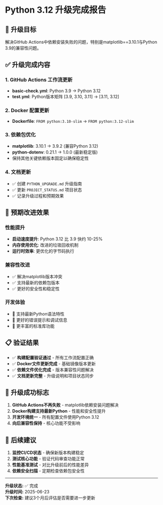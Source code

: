 # Python 3.12 升级完成报告

## 🎯 升级目标
解决GitHub Actions中依赖安装失败的问题，特别是matplotlib==3.10.1与Python 3.9的兼容性问题。

## ✅ 升级完成内容

### 1. GitHub Actions 工作流更新
- **basic-check.yml**: Python 3.9 → Python 3.12
- **test.yml**: Python版本矩阵 [3.9, 3.10, 3.11] → [3.11, 3.12]

### 2. Docker 配置更新
- **Dockerfile**: `FROM python:3.10-slim` → `FROM python:3.12-slim`

### 3. 依赖包优化
- **matplotlib**: 3.10.1 → 3.9.2 (兼容Python 3.12)
- **python-dotenv**: 0.21.1 → 1.0.0 (最新稳定版)
- 保持其他关键依赖版本固定以确保稳定性

### 4. 文档更新
- ✅ 创建 `PYTHON_UPGRADE.md` 升级指南
- ✅ 更新 `PROJECT_STATUS.md` 项目状态
- ✅ 记录升级过程和预期效果

## 🚀 预期改进效果

### 性能提升
- **启动速度提升**: Python 3.12 比 3.9 快约 10-25%
- **内存使用优化**: 改进的垃圾回收机制
- **运行时效率**: 更优化的字节码执行

### 兼容性改进
- ✅ 解决matplotlib版本冲突
- ✅ 支持最新的依赖包版本
- ✅ 更好的安全性和稳定性

### 开发体验
- 🔧 支持最新Python语法特性
- 🔧 更好的错误提示和调试信息
- 🔧 更丰富的标准库功能

## 📋 验证结果
- ✅ **构建配置验证通过** - 所有工作流配置正确
- ✅ **Docker文件更新完成** - 基础镜像版本更新
- ✅ **依赖文件优化完成** - 版本兼容性问题解决
- ✅ **文档更新完整** - 升级说明和项目状态同步

## 🎉 升级成功标志
1. **GitHub Actions不再失败** - matplotlib依赖安装问题解决
2. **Docker构建支持最新Python** - 性能和安全性提升
3. **开发环境统一** - 所有配置文件使用Python 3.12
4. **向后兼容性保持** - 核心功能不受影响

## 🔄 后续建议
1. **监控CI/CD状态** - 确保新版本构建稳定
2. **测试核心功能** - 验证代码审查功能正常
3. **性能基准测试** - 对比升级前后的性能差异
4. **依赖安全扫描** - 定期检查依赖包安全性

---
**升级状态:** ✅ 完成  
**升级时间:** 2025-06-23  
**下次检查:** 建议3个月后评估是否需要进一步更新
